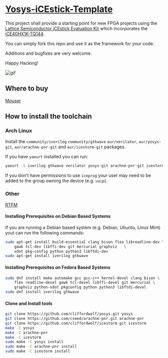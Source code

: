 # [Yosys-iCEstick-Template](https://github.com/cyber-murmel/Yosys-iCEstick-Template)

This project shall provide a starting point for new FPGA projects using the
[Lattice Semiconductor iCEstick Evaluation Kit](http://www.latticesemi.com/icestick)
which incorporates the [iCE40HX1K-TQ144](http://www.mouser.com/ds/2/225/iCE40FamilyHandbook-311139.pdf).

You can simply fork this repo and use it as the framework for your code.

Additions and bugfixes are very welcome.

Happy Hacking!

![gif](https://raw.githubusercontent.com/wiki/cyber-murmel/Yosys-iCEstick-Template/example.gif)

## Where to buy
[Mouser](https://eu.mouser.com/ProductDetail/?qs=hJ2CX3hEdVEyBLaHAEXelA%3d%3d)

## How to install the toolchain

### Arch Linux

Install the `community/iverilog` `community/gtkwave` `aur/verilator`, `aur/yosys-git`, `aur/arachne-pnr-git` and `aur/icestorm-git` packages.

If you have `yaourt` installed you can run:
```bash
yaourt -S iverilog gtkwave verilator yosys-git arachne-pnr-git icestorm-git
```

If you don't have permissions to use `iceprog` your user may need to be added to the
group owning the device (e.g. `uucp`).

### Other

[RTFM](http://www.clifford.at/icestorm/)

#### Installing Prerequisites on Debian Based Systems
If you are running a Debian based system (e.g. Debian, Ubuntu, Linux Mint) yout can run
the following commands:
```bash
sudo apt-get install build-essential clang bison flex libreadline-dev \
    gawk tcl-dev libffi-dev git mercurial graphviz   \
    xdot pkg-config python python3 libftdi-dev
sudo apt-get install iverilog gtkwave
```

#### Installing Prerequisites on Fedora Based Systems
```bash
sudo dnf install make automake gcc gcc-c++ kernel-devel clang bison \
    flex readline-devel gawk tcl-devel libffi-devel git mercurial \
    graphviz python-xdot pkgconfig python python3 libftdi-devel
sudo dnf install iverilog gtkwave
```

#### Clone and Install tools
```bash
git clone https://github.com/cliffordwolf/yosys.git yosys
git clone https://github.com/cseed/arachne-pnr.git arachne-pnr
git clone https://github.com/cliffordwolf/icestorm.git icestorm
make -C yosys
make -C arachne-pnr
make -C icestorm
sudo make -C yosys install
sudo make -C arachne-pnr install
sudo make -C icestorm install
```
